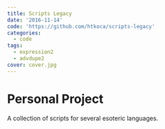 ```yaml
---
title: Scripts Legacy
date: '2016-11-14'
code: 'https://github.com/htkoca/scripts-legacy'
categories:
  - code
tags:
  - expression2
  - advdupe2
cover: cover.jpg
---
```

# Personal Project
A collection of scripts for several esoteric languages.
